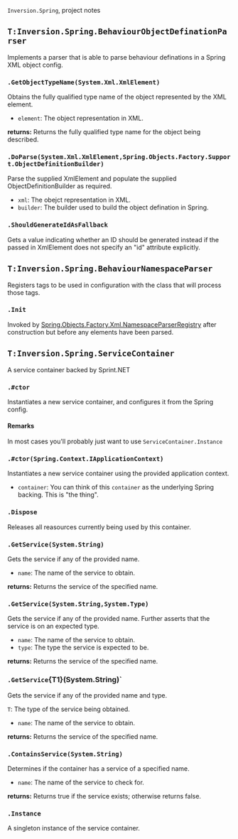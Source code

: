 `Inversion.Spring`, project notes
## `T:Inversion.Spring.BehaviourObjectDefinationParser`
Implements a parser that is able to parse behaviour definations in a Spring XML object config.


### `.GetObjectTypeName(System.Xml.XmlElement)`
Obtains the fully qualified type name of the object represented by the XML element.

* `element`: The object representation in XML.

**returns:** 
Returns the fully qualified type name for the object being described.


### `.DoParse(System.Xml.XmlElement,Spring.Objects.Factory.Support.ObjectDefinitionBuilder)`
Parse the supplied XmlElement and populate the supplied ObjectDefinitionBuilder as required.

* `xml`: The obejct representation in XML.
* `builder`: The builder used to build the object defination in Spring.
### `.ShouldGenerateIdAsFallback`
Gets a value indicating whether an ID should be generated instead  if the passed in XmlElement does not specify an "id" attribute explicitly. 


## `T:Inversion.Spring.BehaviourNamespaceParser`
Registers tags to be used in configuration with the class that will process those tags.


### `.Init`
Invoked by  [Spring.Objects.Factory.Xml.NamespaceParserRegistry](T-Spring.Objects.Factory.Xml.NamespaceParserRegistry)  after construction but before any                         elements have been parsed.


## `T:Inversion.Spring.ServiceContainer`
A service container backed by Sprint.NET


### `.#ctor`
Instantiates a new service container, and configures it from the Spring config.

#### Remarks
In most cases you'll probably just want to use `ServiceContainer.Instance`

### `.#ctor(Spring.Context.IApplicationContext)`
Instantiates a new service container using the provided application context.

* `container`: You can think of this `container` as the underlying Spring backing. This is "the thing".

### `.Dispose`
Releases all reasources currently being used by this container.


### `.GetService(System.String)`
Gets the service if any of the provided name.

* `name`: The name of the service to obtain.

**returns:** 
Returns the service of the specified name.


### `.GetService(System.String,System.Type)`
Gets the service if any of the provided name. Further asserts that the service is on an expected type.

* `name`: The name of the service to obtain.
* `type`: The type the service is expected to be.

**returns:** 
Returns the service of the specified name.


### `.GetService`{T1}(System.String)`
Gets the service if any of the provided name and type.

`T`: The type of the service being obtained.
* `name`: The name of the service to obtain.

**returns:** 
Returns the service of the specified name.


### `.ContainsService(System.String)`
Determines if the container has a service of a specified name.

* `name`: The name of the service to check for.

**returns:** 
Returns true if the service exists; otherwise returns false.

### `.Instance`
A singleton instance of the service container.


